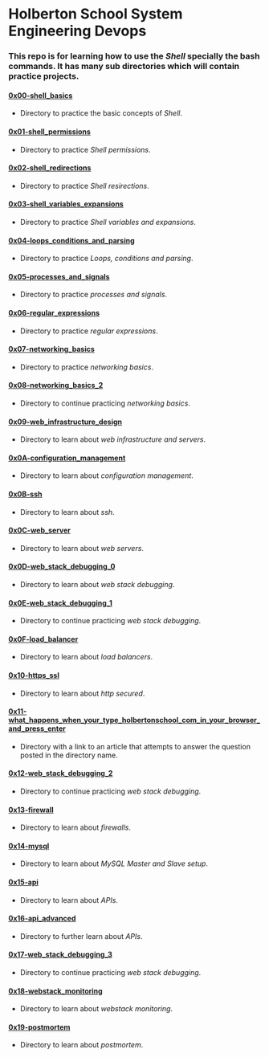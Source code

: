 # Holberton School System Engineering Devops
### This repo is for learning how to use the *Shell* specially the bash commands. It has many sub directories which will contain practice projects.

#### [0x00-shell_basics](./0x00-shell_basics)
* Directory to practice the basic concepts of _Shell_.

#### [0x01-shell_permissions](./0x01-shell_permissions)
* Directory to practice _Shell permissions_.

#### [0x02-shell_redirections](./0x02-shell_redirections)
* Directory to practice _Shell resirections_.

#### [0x03-shell_variables_expansions](./0x03-shell_variables_expansions)
* Directory to practice _Shell variables and expansions_.

#### [0x04-loops_conditions_and_parsing](./0x04-loops_conditions_and_parsing)
* Directory to practice _Loops, conditions and parsing_.

#### [0x05-processes_and_signals](./0x05-processes_and_signals)
* Directory to practice _processes and signals_.

#### [0x06-regular_expressions](./0x06-regular_expressions)
* Directory to practice _regular expressions_.

#### [0x07-networking_basics](./0x07-networking_basics)
* Directory to practice _networking basics_.

#### [0x08-networking_basics_2](./0x08-networking_basics_2)
* Directory to continue practicing _networking basics_.

#### [0x09-web_infrastructure_design](./0x09-web_infrastructure_design)
* Directory to learn about _web infrastructure and servers_.

#### [0x0A-configuration_management](./0x0A-configuration_management)
* Directory to learn about _configuration management_.

#### [0x0B-ssh](./0x0B-ssh)
* Directory to learn about _ssh_.

#### [0x0C-web_server](./0x0C-web_server)
* Directory to learn about _web servers_.

#### [0x0D-web_stack_debugging_0](./0x0D-web_stack_debugging_0)
* Directory to learn about _web stack debugging_.

#### [0x0E-web_stack_debugging_1](./0x0E-web_stack_debugging_1)
* Directory to continue practicing _web stack debugging_.

#### [0x0F-load_balancer](./0x0F-load_balancer)
* Directory to learn about _load balancers_.

#### [0x10-https_ssl](./0x10-https_ssl)
* Directory to learn about _http secured_.

#### [0x11-what_happens_when_your_type_holbertonschool_com_in_your_browser_and_press_enter](./0x11-what_happens_when_your_type_holbertonschool_com_in_your_browser_and_press_enter)
* Directory with a link to an article that attempts to answer the question posted in the directory name.

#### [0x12-web_stack_debugging_2](./0x12-web_stack_debugging_2)
* Directory to continue practicing _web stack debugging_.

#### [0x13-firewall](./0x13-firewall)
* Directory to learn about _firewalls_.

#### [0x14-mysql](./0x14-mysql)
* Directory to learn about _MySQL Master and Slave setup_.

#### [0x15-api](./0x15-api)
* Directory to learn about _APIs_.

#### [0x16-api_advanced](./0x16-api_advanced)
* Directory to further learn about _APIs_.

#### [0x17-web_stack_debugging_3](./0x17-web_stack_debugging_3)
* Directory to continue practicing _web stack debugging_.

#### [0x18-webstack_monitoring](./0x18-webstack_monitoring)
* Directory to learn about _webstack monitoring_.

#### [0x19-postmortem](./0x19-postmortem)
* Directory to learn about _postmortem_.
